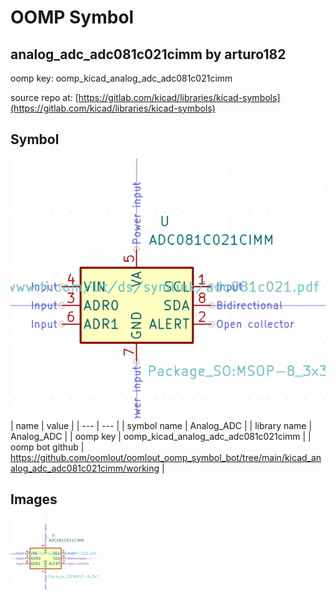 # OOMP Symbol  
## analog_adc_adc081c021cimm  by arturo182  
  
oomp key: oomp_kicad_analog_adc_adc081c021cimm  
  
source repo at: [https://gitlab.com/kicad/libraries/kicad-symbols](https://gitlab.com/kicad/libraries/kicad-symbols)  
## Symbol  
  
[![working.png](working_600.png)](working.png)  
| name | value | 
| --- | --- | 
| symbol name | Analog_ADC | 
| library name | Analog_ADC | 
| oomp key | oomp_kicad_analog_adc_adc081c021cimm | 
| oomp bot github | https://github.com/oomlout/oomlout_oomp_symbol_bot/tree/main/kicad_analog_adc_adc081c021cimm/working | 
## Images  
  
[![working.png](working_140.png)](working.png)  

